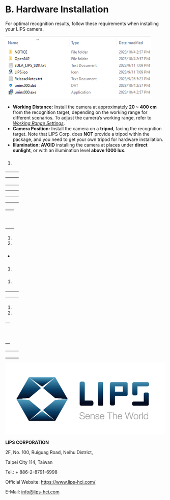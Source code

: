 # B. Hardware Installation

For optimal recognition results, follow these requirements when installing your LIPS camera.

![](../../.gitbook/assets/0.png)

* **Working Distance:** Install the camera at approximately **20 \~ 400 cm** from the recognition target, depending on the working range for different scenarios. To adjust the camera’s working range, refer to [_Working Range Settings_](../../3.-sdk-installation/3.2-sdk-knowledge-base/a.-sdk-setting-configurations.md).
* **Camera Position:** Install the camera on a **tripod**, facing the recognition target. Note that LIPS Corp. does **NOT** provide a tripod within the package, and you need to get your own tripod for hardware installation.
* **Illumination: AVOID** installing the camera at places under **direct sunlight**, or with an illumination level **above 1000 lux**.

### &#x20;<a href="#_toc121415430" id="_toc121415430"></a>

### &#x20;<a href="#_toc121415431" id="_toc121415431"></a>

### &#x20;<a href="#_toc14784475" id="_toc14784475"></a>

### &#x20;<a href="#_toc121415433" id="_toc121415433"></a>

### &#x20;<a href="#_toc121415434" id="_toc121415434"></a>

1.

#### &#x20;<a href="#_toc121415435" id="_toc121415435"></a>

#### &#x20;<a href="#_toc121415436" id="_toc121415436"></a>

#### &#x20;<a href="#_toc121415437" id="_toc121415437"></a>

|   |   |   |
| - | - | - |
|   |   |   |
|   |   |   |
|   |   |   |

### &#x20;<a href="#_toc121415438" id="_toc121415438"></a>

#### &#x20;<a href="#_toc121415439" id="_toc121415439"></a>

#### &#x20;<a href="#_toc121415440" id="_toc121415440"></a>

|   |   |   |
| - | - | - |
|   |   |   |
|   |   |   |
|   |   |   |

#### &#x20;<a href="#_toc530498378" id="_toc530498378"></a>

|   |   |   |
| - | - | - |
|   |   |   |
|   |   |   |
|   |   |   |

#### &#x20;<a href="#_toc121415442" id="_toc121415442"></a>

#### &#x20;<a href="#_toc121415443" id="_toc121415443"></a>

#### &#x20;<a href="#_hlk14857116" id="_hlk14857116"></a>

#### &#x20;<a href="#_toc121415445" id="_toc121415445"></a>

#### &#x20;<a href="#_toc121415446" id="_toc121415446"></a>

#### &#x20;<a href="#_hlk14857225" id="_hlk14857225"></a>

### &#x20;<a href="#_toc121415448" id="_toc121415448"></a>

#### &#x20;<a href="#_toc121415449" id="_toc121415449"></a>

#### &#x20;<a href="#_toc121415450" id="_toc121415450"></a>

#### &#x20;<a href="#_toc121415451" id="_toc121415451"></a>

#### &#x20;<a href="#_toc534645861" id="_toc534645861"></a>

|   |   |
| - | - |
|   |   |
|   |   |
|   |   |
|   |   |
|   |   |
|   |   |
|   |   |
|   |   |
|   |   |
|   |   |
|   |   |

#### &#x20;<a href="#_toc121415453" id="_toc121415453"></a>

1.
2.

### &#x20;<a href="#_toc120195182" id="_toc120195182"></a>

### &#x20;<a href="#_toc121415455" id="_toc121415455"></a>

*

#### &#x20;<a href="#_toc121415456" id="_toc121415456"></a>

### &#x20;<a href="#_toc121415457" id="_toc121415457"></a>

1.

### &#x20;<a href="#_toc121415458" id="_toc121415458"></a>

### &#x20;<a href="#_toc121415459" id="_toc121415459"></a>

1.

### &#x20;<a href="#_toc121415460" id="_toc121415460"></a>

#### &#x20;<a href="#_toc121415461" id="_toc121415461"></a>

#### &#x20;<a href="#_toc121415462" id="_toc121415462"></a>

|   |   |   |
| - | - | - |
|   |   |   |
|   |   |   |
|   |   |   |

### &#x20;<a href="#_toc121415463" id="_toc121415463"></a>

1.
2.

### &#x20;<a href="#_toc121415464" id="_toc121415464"></a>

|   |
| - |
|   |
|   |
|   |
|   |
|   |
|   |
|   |
|   |
|   |
|   |
|   |
|   |

#### &#x20;<a href="#_toc121415465" id="_toc121415465"></a>

#### &#x20;<a href="#_toc121415466" id="_toc121415466"></a>

#### &#x20;<a href="#_toc121415467" id="_toc121415467"></a>

#### &#x20;<a href="#_toc121415468" id="_toc121415468"></a>

#### &#x20;<a href="#_toc121415469" id="_toc121415469"></a>

#### &#x20;<a href="#_toc121415470" id="_toc121415470"></a>

#### &#x20;<a href="#_toc121415471" id="_toc121415471"></a>

### &#x20;<a href="#_toc121415472" id="_toc121415472"></a>

### &#x20;<a href="#_toc121415473" id="_toc121415473"></a>

|   |   |   |
| - | - | - |
|   |   |   |
|   |   |   |
|   |   |   |
|   |   |   |

![](<../../.gitbook/assets/4 (1).png>)

**LIPS CORPORATION**

2F, No. 100, Ruiguag Road, Neihu District,

Taipei City 114, Taiwan

Tel.: + 886-2-8791-6998

Official Website: https://www.lips-hci.com/

E-Mail: [info@lips-hci.com](mailto:info@lips-hci.com)
